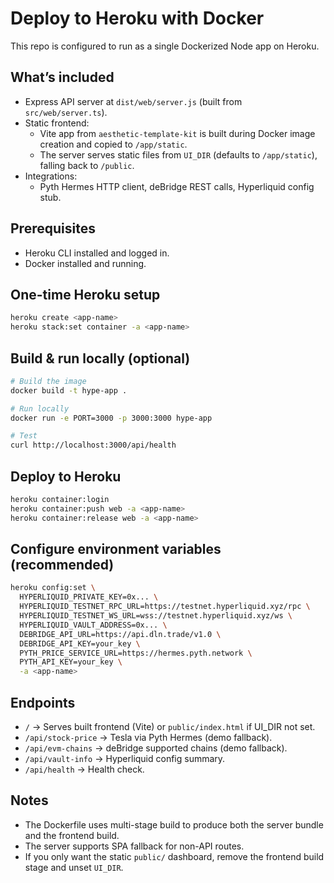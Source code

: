 # Deploy to Heroku with Docker

This repo is configured to run as a single Dockerized Node app on Heroku.

## What’s included
- Express API server at `dist/web/server.js` (built from `src/web/server.ts`).
- Static frontend:
  - Vite app from `aesthetic-template-kit` is built during Docker image creation and copied to `/app/static`.
  - The server serves static files from `UI_DIR` (defaults to `/app/static`), falling back to `/public`.
- Integrations:
  - Pyth Hermes HTTP client, deBridge REST calls, Hyperliquid config stub.

## Prerequisites
- Heroku CLI installed and logged in.
- Docker installed and running.

## One-time Heroku setup
```bash
heroku create <app-name>
heroku stack:set container -a <app-name>
```

## Build & run locally (optional)
```bash
# Build the image
docker build -t hype-app .

# Run locally
docker run -e PORT=3000 -p 3000:3000 hype-app

# Test
curl http://localhost:3000/api/health
```

## Deploy to Heroku
```bash
heroku container:login
heroku container:push web -a <app-name>
heroku container:release web -a <app-name>
```

## Configure environment variables (recommended)
```bash
heroku config:set \
  HYPERLIQUID_PRIVATE_KEY=0x... \
  HYPERLIQUID_TESTNET_RPC_URL=https://testnet.hyperliquid.xyz/rpc \
  HYPERLIQUID_TESTNET_WS_URL=wss://testnet.hyperliquid.xyz/ws \
  HYPERLIQUID_VAULT_ADDRESS=0x... \
  DEBRIDGE_API_URL=https://api.dln.trade/v1.0 \
  DEBRIDGE_API_KEY=your_key \
  PYTH_PRICE_SERVICE_URL=https://hermes.pyth.network \
  PYTH_API_KEY=your_key \
  -a <app-name>
```

## Endpoints
- `/` → Serves built frontend (Vite) or `public/index.html` if UI_DIR not set.
- `/api/stock-price` → Tesla via Pyth Hermes (demo fallback).
- `/api/evm-chains` → deBridge supported chains (demo fallback).
- `/api/vault-info` → Hyperliquid config summary.
- `/api/health` → Health check.

## Notes
- The Dockerfile uses multi-stage build to produce both the server bundle and the frontend build.
- The server supports SPA fallback for non-API routes.
- If you only want the static `public/` dashboard, remove the frontend build stage and unset `UI_DIR`.

